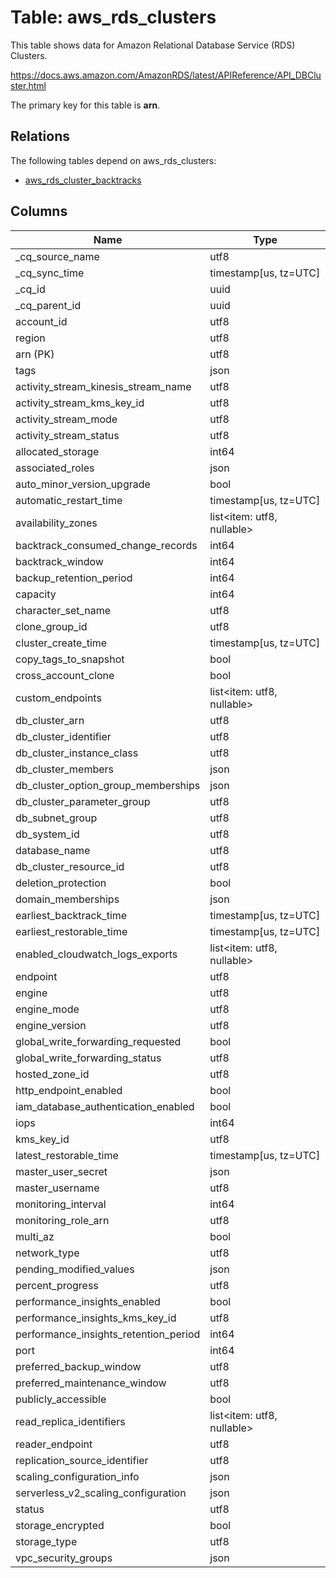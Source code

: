 # Table: aws_rds_clusters

This table shows data for Amazon Relational Database Service (RDS) Clusters.

https://docs.aws.amazon.com/AmazonRDS/latest/APIReference/API_DBCluster.html

The primary key for this table is **arn**.

## Relations

The following tables depend on aws_rds_clusters:
  - [aws_rds_cluster_backtracks](aws_rds_cluster_backtracks)

## Columns

| Name          | Type          |
| ------------- | ------------- |
|_cq_source_name|utf8|
|_cq_sync_time|timestamp[us, tz=UTC]|
|_cq_id|uuid|
|_cq_parent_id|uuid|
|account_id|utf8|
|region|utf8|
|arn (PK)|utf8|
|tags|json|
|activity_stream_kinesis_stream_name|utf8|
|activity_stream_kms_key_id|utf8|
|activity_stream_mode|utf8|
|activity_stream_status|utf8|
|allocated_storage|int64|
|associated_roles|json|
|auto_minor_version_upgrade|bool|
|automatic_restart_time|timestamp[us, tz=UTC]|
|availability_zones|list<item: utf8, nullable>|
|backtrack_consumed_change_records|int64|
|backtrack_window|int64|
|backup_retention_period|int64|
|capacity|int64|
|character_set_name|utf8|
|clone_group_id|utf8|
|cluster_create_time|timestamp[us, tz=UTC]|
|copy_tags_to_snapshot|bool|
|cross_account_clone|bool|
|custom_endpoints|list<item: utf8, nullable>|
|db_cluster_arn|utf8|
|db_cluster_identifier|utf8|
|db_cluster_instance_class|utf8|
|db_cluster_members|json|
|db_cluster_option_group_memberships|json|
|db_cluster_parameter_group|utf8|
|db_subnet_group|utf8|
|db_system_id|utf8|
|database_name|utf8|
|db_cluster_resource_id|utf8|
|deletion_protection|bool|
|domain_memberships|json|
|earliest_backtrack_time|timestamp[us, tz=UTC]|
|earliest_restorable_time|timestamp[us, tz=UTC]|
|enabled_cloudwatch_logs_exports|list<item: utf8, nullable>|
|endpoint|utf8|
|engine|utf8|
|engine_mode|utf8|
|engine_version|utf8|
|global_write_forwarding_requested|bool|
|global_write_forwarding_status|utf8|
|hosted_zone_id|utf8|
|http_endpoint_enabled|bool|
|iam_database_authentication_enabled|bool|
|iops|int64|
|kms_key_id|utf8|
|latest_restorable_time|timestamp[us, tz=UTC]|
|master_user_secret|json|
|master_username|utf8|
|monitoring_interval|int64|
|monitoring_role_arn|utf8|
|multi_az|bool|
|network_type|utf8|
|pending_modified_values|json|
|percent_progress|utf8|
|performance_insights_enabled|bool|
|performance_insights_kms_key_id|utf8|
|performance_insights_retention_period|int64|
|port|int64|
|preferred_backup_window|utf8|
|preferred_maintenance_window|utf8|
|publicly_accessible|bool|
|read_replica_identifiers|list<item: utf8, nullable>|
|reader_endpoint|utf8|
|replication_source_identifier|utf8|
|scaling_configuration_info|json|
|serverless_v2_scaling_configuration|json|
|status|utf8|
|storage_encrypted|bool|
|storage_type|utf8|
|vpc_security_groups|json|